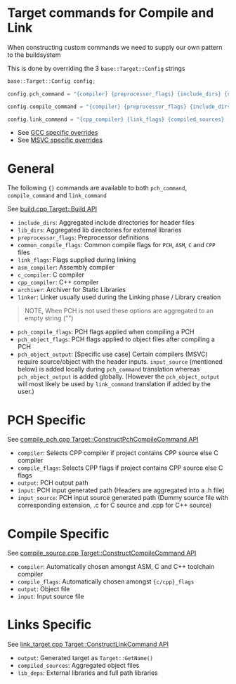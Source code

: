 # Target commands for Compile and Link

When constructing custom commands we need to supply our own pattern to the buildsystem

This is done by overriding the 3 `base::Target::Config` strings

```cpp
base::Target::Config config;

config.pch_command = "{compiler} {preprocessor_flags} {include_dirs} {common_compile_flags} {pch_compile_flags} {compile_flags} -o {output} -c {input}";

config.compile_command = "{compiler} {preprocessor_flags} {include_dirs} {common_compile_flags} {pch_object_flags} {compile_flags} -o {output} -c {input}";

config.link_command = "{cpp_compiler} {link_flags} {compiled_sources} -o {output} {lib_dirs} {lib_deps}";
```

- See [GCC specific overrides](../../buildcc/targets/include/targets/target_gcc.h)
- See [MSVC specific overrides](../../buildcc/targets/include/targets/target_msvc.h)

# General

The following `{}` commands are available to both `pch_command`, `compile_command` and `link_command`

See [build.cpp Target::Build API](../../buildcc/lib/target/src/target/build.cpp)

- `include_dirs`: Aggregated include directories for header files
- `lib_dirs`: Aggregated lib directories for external libraries
- `preprocessor_flags`: Preprocessor definitions
- `common_compile_flags`: Common compile flags for `PCH`, `ASM`, `C` and `CPP` files
- `link_flags`: Flags supplied during linking
- `asm_compiler`: Assembly compiler
- `c_compiler`: C compiler
- `cpp_compiler`: C++ compiler
- `archiver`: Archiver for Static Libraries
- `linker`: Linker usually used during the Linking phase / Library creation

> NOTE, When PCH is not used these options are aggregated to an empty string ("")

- `pch_compile_flags`: PCH flags applied when compiling a PCH
- `pch_object_flags`: PCH flags applied to object files after compiling a PCH
- `pch_object_output`: [Specific use case] Certain compilers (MSVC) require source/object with the header inputs. `input_source` (mentioned below) is added locally during `pch_command` translation whereas `pch_object_output` is added globally. (However the `pch_object_output` will most likely be used by `link_command` translation if added by the user.)

# PCH Specific

See [compile_pch.cpp Target::ConstructPchCompileCommand API](../../buildcc/lib/target/src/target/compile_pch.cpp)

- `compiler`: Selects CPP compiler if project contains CPP source else C compiler
- `compile_flags`: Selects CPP flags if project contains CPP source else C flags
- `output`: PCH output path
- `input`: PCH input generated path (Headers are aggregated into a .h file)
- `input_source`: PCH input source generated path (Dummy source file with corresponding extension, .c for C source and .cpp for C++ source)

# Compile Specific

See [compile_source.cpp Target::ConstructCompileCommand API](../../buildcc/lib/target/src/target/compile_source.cpp)

- `compiler`: Automatically chosen amongst ASM, C and C++ toolchain compiler
- `compile_flags`: Automatically chosen amongst `{c/cpp}_flags`
- `output`: Object file
- `input`: Input source file

# Links Specific

See [link_target.cpp Target::ConstructLinkCommand API](../../buildcc/lib/target/src/target/link_target.cpp)

- `output`: Generated target as `Target::GetName()`
- `compiled_sources`: Aggregated object files
- `lib_deps`: External libraries and full path libraries
